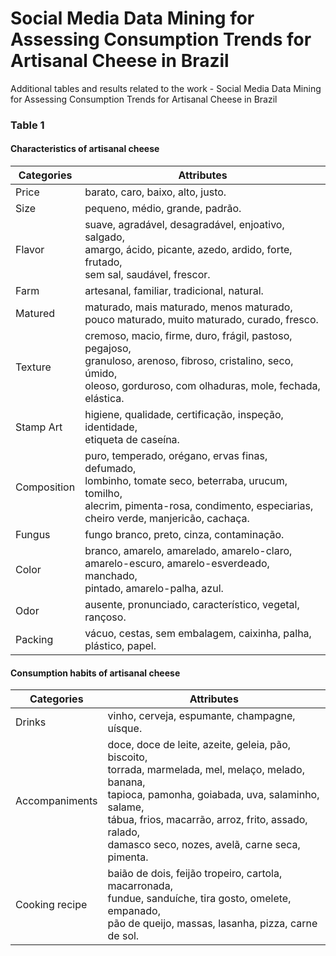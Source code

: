 # Social Media Data Mining for Assessing Consumption Trends for Artisanal Cheese in Brazil
Additional tables and results related to the work - Social Media Data Mining for Assessing Consumption Trends for Artisanal Cheese in Brazil
### Table 1
#### Characteristics of artisanal cheese 

| Categories  |  Attributes  |
| ------------------- | ------------------- |
|  Price | barato, caro, baixo, alto, justo. |
|  Size |  pequeno, médio, grande, padrão. |
|  Flavor |  suave, agradável, desagradável, enjoativo, salgado, <br>amargo, ácido, picante, azedo, ardido, forte, frutado,<br> sem sal, saudável, frescor. |
|  Farm |  artesanal, familiar, tradicional, natural. |
|  Matured |  maturado, mais maturado, menos maturado, <br>pouco maturado, muito maturado, curado, fresco. |
|  Texture |  cremoso, macio, firme, duro, frágil, pastoso, pegajoso, <br>granuloso, arenoso, fibroso, cristalino, seco, úmido, <br> oleoso, gorduroso, com olhaduras, mole, fechada,<br> elástica. |
|  Stamp Art |  higiene, qualidade, certificação, inspeção, identidade,<br> etiqueta de caseína. |
|  Composition |  puro, temperado, orégano, ervas finas, defumado, <br>lombinho, tomate seco,  beterraba, urucum, tomilho, <br>alecrim, pimenta-rosa, condimento, especiarias, <br>cheiro verde, manjericão, cachaça. |
|  Fungus |  fungo branco, preto, cinza, contaminação. |
|  Color |  branco, amarelo, amarelado, amarelo-claro, <br>amarelo-escuro,  amarelo-esverdeado, manchado, <br>pintado, amarelo-palha, azul.|
|  Odor |  ausente, pronunciado, característico, vegetal, rançoso. |
|  Packing |  vácuo, cestas, sem embalagem, caixinha, palha, <br>plástico, papel. |


#### Consumption habits of artisanal cheese
| Categories  |  Attributes  |
| ------------------- | ------------------- |
|  Drinks | vinho, cerveja, espumante, champagne, uísque.|
|  Accompaniments |  doce, doce de leite, azeite, geleia, pão, biscoito,<br> torrada, marmelada, mel, melaço, melado, banana, <br>tapioca, pamonha, goiabada, uva, salaminho, salame, <br>tábua, frios, macarrão, arroz, frito, assado, ralado, <br>damasco seco, nozes, avelã, carne seca, pimenta. |
|  Cooking recipe |  baião de dois, feijão tropeiro, cartola, macarronada,<br> fundue, sanduíche, tira gosto,  omelete, empanado,<br> pão de queijo, massas, lasanha, pizza, carne de sol. |


